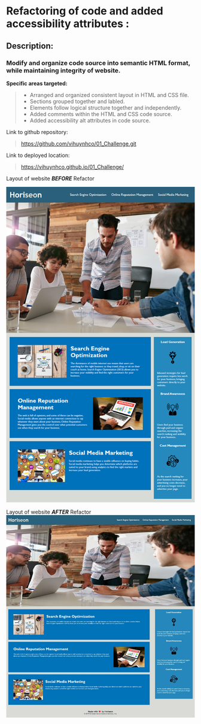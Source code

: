
# Refactoring of code and added accessibility attributes :
## Description:
### Modify and organize code source into semantic HTML format, while maintaining integrity of website.  

**Specific areas targeted:**

> - Arranged and organized consistent layout in HTML and CSS file.
> - Sections grouped together and labled.
> - Elements follow logical structure together and independently.
> - Added comments within the HTML and CSS code source. 
> - Added accessibility alt attributes in code source.

Link to github repository:
>https://github.com/vihuynhco/01_Challenge.git

Link to deployed location:
>https://vihuynhco.github.io/01_Challenge/

Layout of website ***BEFORE*** Refactor

![The Horiseon webpage includes a navigation bar, a header image, and cards with text and images at the bottom of the page.](./Assets/01-html-css-git-homework-demo.png)


Layout of website ***AFTER*** Refactor
![Refactor Screenshot](./Assets/Horiseon%20After%20Refactor.jpg)

